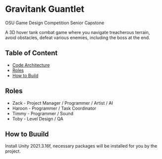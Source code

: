 # Gravitank Guantlet
OSU Game Design Competition Senior Capstone

A 3D hover tank combat game where you navigate treacherous terrain, avoid obstacles, defeat various enemies, including the boss at the end.

## Table of Content
- [Code Architecture](Game/TankGame/README.md)
- [Roles](#roles)
- [How to Build](#how-to-build)


## Roles
- Zack - Project Manager / Programmer / Artist / AI
- Haroon - Programmer / Task Coordinator
- Timmy - Programmer / Sound
- Toby - Level Design / QA 

## How to Buuild
  Install Unity 2021.3.16f, necessary packages will be installed for you by the project. 
